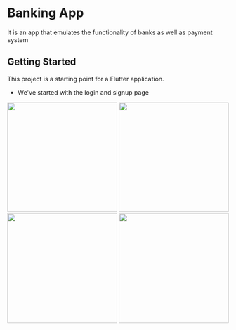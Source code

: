 # Banking App
It is an app that emulates the functionality of banks as well as payment system

## Getting Started

This project is a starting point for a Flutter application.

- We've started with the login and signup page

<p float="left">
  <img src="https://github.com/Perception12/flutter_banking_ui/blob/main/assets/images/ss1.png" width="250">
  <img src="https://github.com/Perception12/flutter_banking_ui/blob/main/assets/images/ss2.png" width="250">
  <img src="https://github.com/Perception12/flutter_banking_ui/blob/main/assets/images/ss3.png" width="250">
  <img src="https://github.com/Perception12/flutter_banking_ui/blob/main/assets/images/ss4.png" width="250">
</p>
